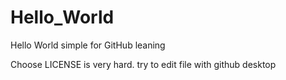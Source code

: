 # Hello_World
Hello World simple for GitHub leaning 

Choose LICENSE is very hard.
try to edit file with github desktop
